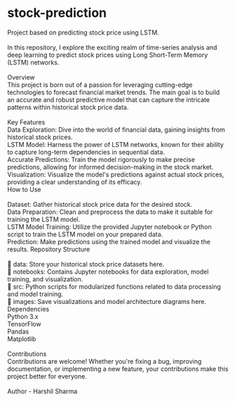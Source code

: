# stock-prediction
Project based on predicting stock price using LSTM. <br>
<br>
In this repository, I explore the exciting realm of time-series analysis and deep learning to predict stock prices using Long Short-Term Memory (LSTM) networks.
<br><br>
Overview<br>
This project is born out of a passion for leveraging cutting-edge technologies to forecast financial market trends. The main goal is to build an accurate and robust predictive model that can capture the intricate patterns within historical stock price data.
<br><br>
Key Features<br>
Data Exploration: Dive into the world of financial data, gaining insights from historical stock prices.<br>
LSTM Model: Harness the power of LSTM networks, known for their ability to capture long-term dependencies in sequential data.<br>
Accurate Predictions: Train the model rigorously to make precise predictions, allowing for informed decision-making in the stock market.<br>
Visualization: Visualize the model's predictions against actual stock prices, providing a clear understanding of its efficacy.<br>
How to Use<br><br>
Dataset: Gather historical stock price data for the desired stock.<br>
Data Preparation: Clean and preprocess the data to make it suitable for training the LSTM model.<br>
LSTM Model Training: Utilize the provided Jupyter notebook or Python script to train the LSTM model on your prepared data.<br>
Prediction: Make predictions using the trained model and visualize the results.
Repository Structure<br><br>
📁 data: Store your historical stock price datasets here.<br>
📁 notebooks: Contains Jupyter notebooks for data exploration, model training, and visualization.<br>
📁 src: Python scripts for modularized functions related to data processing and model training.<br>
📁 images: Save visualizations and model architecture diagrams here.<br>
Dependencies<br>
Python 3.x<br>
TensorFlow<br>
Pandas<br>
Matplotlib<br><br>
Contributions<br>
Contributions are welcome! Whether you're fixing a bug, improving documentation, or implementing a new feature, your contributions make this project better for everyone. <br><br>
Author - Harshil Sharma
